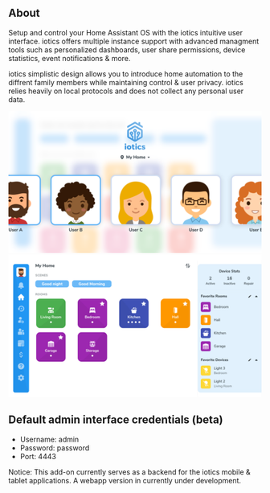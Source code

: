 ## About

Setup and control your Home Assistant OS with the iotics intuitive user interface. iotics offers multiple instance support with advanced managment tools such as personalized dashboards, user share permissions, device statistics, event notifications & more. 

iotics simplistic design allows you to introduce home automation to  the diffrent family members while maintaining control & user privacy. iotics relies heavily on local protocols and does not collect any personal user data. 

![iotics dashboard](https://github.com/iotics-live/iotics-Controller/blob/master/iotics/Images/screenshot-003.png?raw=true)
![iotics user selection](https://github.com/iotics-live/iotics-Controller/blob/master/iotics/Images/screenshot-001.png?raw=true)

## Default admin interface credentials (beta)
- Username: admin
- Password: password
- Port: 4443

Notice: This add-on currently serves as a backend for the iotics mobile & tablet applications. A webapp version in currently under development.
